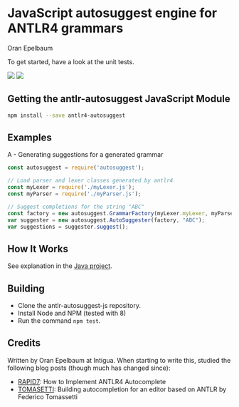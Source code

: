 JavaScript autosuggest engine for ANTLR4 grammars
=================================================
Oran Epelbaum

To get started, have a look at the unit tests.

[<img src="https://travis-ci.org/oranoran/antlr4-autosuggest-js.svg?branch=master">](https://travis-ci.org/oranoran/antlr4-autosuggest-js ) [<img src="https://api.codacy.com/project/badge/Grade/b5195e72e90043f79d9c3cbf7e80bd1e">](https://www.codacy.com/app/oranoran/antlr4-autosuggest-js?utm_content=oranoran/antlr4-autosuggest-js&utm_campaign=Badge_Grade )


Getting the antlr-autosuggest JavaScript Module
-----------------------------------------------
```bash
npm install --save antlr4-autosuggest
```

Examples
--------

A - Generating suggestions for a generated grammar

```javascript
const autosuggest = require('autosuggest');

// Load parser and lexer classes generated by antlr4
const myLexer = require('./myLexer.js');
const myParser = require('./myParser.js');

// Suggest completions for the string "ABC"
const factory = new autosuggest.GrammarFactory(myLexer.myLexer, myParser.myParser);
var suggester = new autosuggest.AutoSuggester(factory, "ABC");
var suggestions = suggester.suggest();
```

How It Works
------------
See explanation in the [Java project](https://github.com/oranoran/antlr4-autosuggest/).

Building
--------
* Clone the antlr-autosuggest-js repository.
* Install Node and NPM (tested with 8)
* Run the command `npm test`.

Credits
-------
Written by Oran Epelbaum at Intigua.
When starting to write this, studied the following blog posts (though much has changed since):

* [RAPID7](https://blog.rapid7.com/2015/06/29/how-to-implement-antlr4-autocomplete/): How to Implement ANTLR4 Autocomplete
* [TOMASETTI](https://tomassetti.me/autocompletion-editor-antlr/): Building autocompletion for an editor based on ANTLR by Federico Tomassetti
